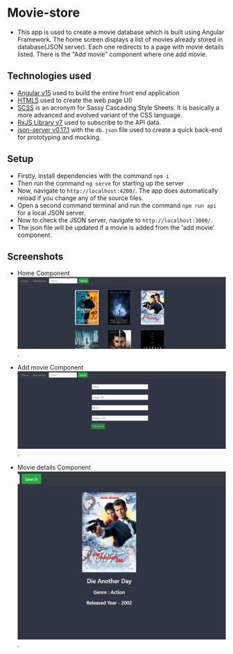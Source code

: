 # Movie-store
* This app is used to create a movie database which is built using Angular Framework. The home screen displays a list of movies already stored in database(JSON server). Each one redirects to a page with movie details listed. There is the "Add movie" component where one add movie.
  
## Technologies used

* [Angular v15](https://angular.io/) used to build the entire front end application
* [HTML5](https://html.com/html5/) used to create the web page UI)
* [SCSS](https://sass-lang.com/)  is an acronym for Sassy Cascading Style Sheets. It is basically a more advanced and evolved variant of the CSS language.
* [RxJS Library v7](https://angular.io/guide/rx-library) used to subscribe to the API data.
* [json-server v0.17.1](https://www.npmjs.com/package/json-server) with the `db.json` file used to create a quick back-end for prototyping and mocking.

## Setup

* Firstly, install dependencies with the command `npm i`
* Then run the command `ng serve` for starting up the server
* Now, navigate to `http://localhost:4200/`. The app does automatically reload if you change any of the source files.
* Open a second command terminal and run the command `npm run api` for a local JSON server.
* Now to check the JSON server, navigate to `http://localhost:3000/`.
* The json file will be updated if a movie is added from the 'add movie' component.

## Screenshots

* Home Component
![Home](./img/home.png).

* Add movie Component
![Add Movie](./img/addmovie.png).

* Movie details Component
![Movie Details](./img/moviedetail.png).
